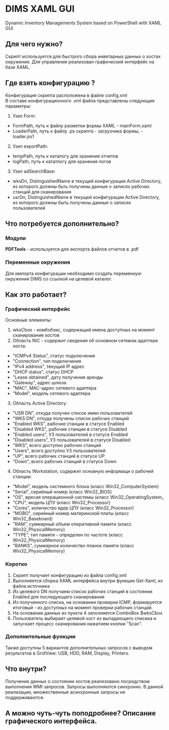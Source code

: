 # DIMS XAML GUI
Dynamic Inventory Managements System based on PowerShell with XAML GUI
## Для чего нужно?
Скрипт используется для быстрого сбора инветарных данных о хостах окружения. Для управления реализован графический интерфейс на базе XAML. 
## Где взять конфигурацию ?
Конфигурация скрипта расположена в файле config.xml  
В составе конфигурационного .xml файла представлены следующие параметры:  
1. Узел Form:  
  - FormPath, путь к файлу разметки формы XAML -  mainForm.xaml
  - LoaderPath, путь к файлу .ps скрипта - загрузчика формы, - loader.ps1
2. Узел exportPath:  
  - tempPath, путь к каталогу для хранения отчетов
  - logPath, путь к кататлогу для хранения логов
3. Узел adSearchBase:
  - wksDn, DistinguishedName в текущей конфигурации Active Directory, из которого должны бьть получены данные о записях рабочих станций для сканирования
  - usrDn, DistinguishedName в текущей конфигурации Active Directory, из которого должны быть получены данные о записях пользователей
## Что потребуется дополнительно?
### Модули
**PDFTools** - используется для экспорта файлов отчетов в .pdf
### Переменные окружения
Для импорта конфигурации необходимо создать переменную окружения DIMS со ссылкой на целевой каталог.
## Как это работает?
### Графический интерфейс
Основные элементы:
1. wksCbox - комбобокс, содержащий имена доступных на момент сканирования хостов
2. Область NIC - содержит сведения об основном сетевом адаптере хоста:
  - "ICMPv4 Status", статус подключения 
  - "Connection", тип подключения 
  - "IPv4 address", текущий IP адрес 
  - "DHCP status", статус DHCP 
  - "Lease obtained", дату получения аренды 
  - "Gateway", адрес шлюза 
  - "MAC", MAC-адрес сетевого адаптера
  - "Model", модель сетевого адаптера
3. Область Active Directory:
  - "USR DN", откуда получен список имен пользователей
  - "WKS DN", откуда получены список рабочих станций
  - "Enabled WKS", рабочие станции в статусе Enabled
  - "Disabled WKS", рабочие станции в статусе Disabled
  - "Enabled users", УЗ пользователей в статусе Enabled
  - "Disabled users", УЗ пользователей в статусе Disabled
  - "WKS", всего доступно рабочих станций
  - "Users", всего доступно УЗ пользователей
  - "UP", всего рабочих станций в статусе UP
  - "Down", всего рабочих станций в статусе Down
4. Область Workstation, содержит основную информаци о рабочей станции:
  - "Model", модель системного блока (класс Win32_ComputerSystem)
  - "Serial", серийный номер (класс Win32_BIOS)
  - "OS", вресия операционной системы (класс Win32_OperatingSystem_
  - "CPU", модель ЦПУ (класс Win32_Processor)
  - "Cores", количество ядер ЦПУ (класс Win32_Processor)
  - "MOBO", серийный номер материнской платы (класс Win32_Baseboard)
  - "RAM", суммарный объем оперативной памяти (класс Win32_PhysicalMemory)
  - "TYPE", тип памяти - определен по частоте (класс Win32_PhysicalMemory)
  - "BANKS", суммарное количество планок памяти (класс Win32_PhysicalMemory)
### Коротко
1. Скрипт получает конфигурацию из файла config.xml
2. Выполняется сборка XAML интерфейса внутри функции Get-Xaml, из файла источника
3. Из целевого DN получаем список рабочих станций в состоянии Enabled для последующего сканирования
4. Из полученного списка, на основании проверки ICMP, формируется итоговый - из доступных на момент проверки рабочих станций.
5. На основании данных из пункта 4 заполняется ComboBox $wksCbox
6. Пользователь выбирает целевой хост из выпадающего списика и запускает процесс сканирования нажатием кнопки "Scan".  
### Дополнительные функции
Также доступны 5 вариантов дополнительных запросов c выводом результатов в GridView: USB, HDD, RAM, Display, Printers.
## Что внутри?
Получение данных о состоянии хостов реализовано посредством выполнения WMI запросов. Запросы выполняются синхронно. В данной реализации, множественные асинхронные запросы не поддерживаются.
## А можно чуть-чуть поподробнее? Описание графического интерфейса.
